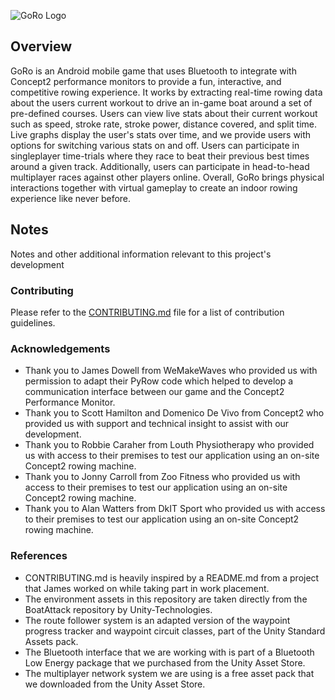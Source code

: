
![GoRo Logo](https://i.ibb.co/x1P9hS0/Image.png)

## Overview

GoRo is an Android mobile game that uses Bluetooth to integrate with Concept2 performance monitors to provide a fun, interactive, and competitive rowing experience. It works by extracting real-time rowing data about the users current workout to drive an in-game boat around a set of pre-defined courses. Users can view live stats about their current workout such as speed, stroke rate, stroke power, distance covered, and split time. Live graphs display the user's stats over time, and we provide users with options for switching various stats on and off. Users can participate in singleplayer time-trials where they race to beat their previous best times around a given track. Additionally, users can participate in head-to-head multiplayer races against other players online. Overall, GoRo brings physical interactions together with virtual gameplay to create an indoor rowing experience like never before.

## Notes

Notes and other additional information relevant to this project's development

### Contributing

Please refer to the [CONTRIBUTING.md](https://github.com/DkITJamesFarrell/GoRo/blob/master/CONTRIBUTING.md) file for a list of contribution guidelines.

### Acknowledgements

- Thank you to James Dowell from WeMakeWaves who provided us with permission to adapt their PyRow code which helped to develop a communication interface between our game and the Concept2 Performance Monitor.
- Thank you to Scott Hamilton and Domenico De Vivo from Concept2 who provided us with support and technical insight to assist with our development.
- Thank you to Robbie Caraher from Louth Physiotherapy who provided us with access to their premises to test our application using an on-site Concept2 rowing machine.
- Thank you to Jonny Carroll from Zoo Fitness who provided us with access to their premises to test our application using an on-site Concept2 rowing machine.
- Thank you to Alan Watters from DkIT Sport who provided us with access to their premises to test our application using an on-site Concept2 rowing machine.

### References

- CONTRIBUTING.md is heavily inspired by a README.md from a project that James worked on while taking part in work placement.
- The environment assets in this repository are taken directly from the BoatAttack repository by Unity-Technologies.
- The route follower system is an adapted version of the waypoint progress tracker and waypoint circuit classes, part of the Unity Standard Assets pack.
- The Bluetooth interface that we are working with is part of a Bluetooth Low Energy package that we purchased from the Unity Asset Store.
- The multiplayer network system we are using is a free asset pack that we downloaded from the Unity Asset Store.
